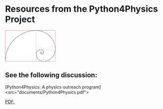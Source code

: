 # Resources from the Python4Physics Project
<img src="images/goldenspiral.png" width="164" height="102">

## See the following discussion:

[Python4Physics: A physics outreach program]<src="documents/Python4Physics.pdf">

<a href="tddyrogers.github.io/python4physics.github.io/documents/Python4Physics.pdf" target="_blank">PDF.</a>
